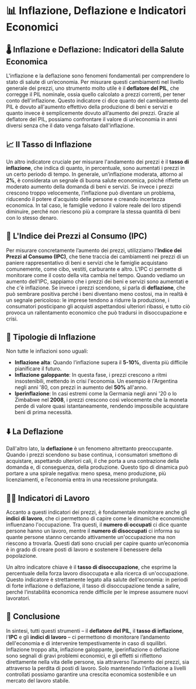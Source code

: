 # 📊 Inflazione, Deflazione e Indicatori Economici

## 🌡️ Inflazione e Deflazione: Indicatori della Salute Economica

L'inflazione e la deflazione sono fenomeni fondamentali per comprendere lo stato di salute di un’economia. Per misurare questi cambiamenti nel livello generale dei prezzi, uno strumento molto utile è il **deflatore del PIL**, che corregge il PIL nominale, ossia quello calcolato a prezzi correnti, per tener conto dell'inflazione. Questo indicatore ci dice quanto del cambiamento del PIL è dovuto all'aumento effettivo della produzione di beni e servizi e quanto invece è semplicemente dovuto all’aumento dei prezzi. Grazie al deflatore del PIL, possiamo confrontare il valore di un’economia in anni diversi senza che il dato venga falsato dall'inflazione.

## 📈 Il Tasso di Inflazione

Un altro indicatore cruciale per misurare l'andamento dei prezzi è il **tasso di inflazione**, che indica di quanto, in percentuale, sono aumentati i prezzi in un certo periodo di tempo. In generale, un’inflazione moderata, attorno al **2%**, è considerata un segnale di buona salute economica, poiché riflette un moderato aumento della domanda di beni e servizi. Se invece i prezzi crescono troppo velocemente, l’inflazione può diventare un problema, riducendo il potere d'acquisto delle persone e creando incertezza economica. In tal caso, le famiglie vedono il valore reale dei loro stipendi diminuire, perché non riescono più a comprare la stessa quantità di beni con lo stesso denaro.

## 🛒 L'Indice dei Prezzi al Consumo (IPC)

Per misurare concretamente l’aumento dei prezzi, utilizziamo l'**Indice dei Prezzi al Consumo (IPC)**, che tiene traccia dei cambiamenti nei prezzi di un paniere rappresentativo di beni e servizi che le famiglie acquistano comunemente, come cibo, vestiti, carburante e altro. L'IPC ci permette di monitorare come il costo della vita cambia nel tempo. Quando vediamo un aumento dell'IPC, sappiamo che i prezzi dei beni e servizi sono aumentati e che c'è inflazione. Se invece i prezzi scendono, si parla di **deflazione**, che può sembrare positiva perché i beni diventano meno costosi, ma in realtà è un segnale pericoloso: le imprese tendono a ridurre la produzione, i consumatori posticipano gli acquisti aspettandosi ulteriori ribassi, e tutto ciò provoca un rallentamento economico che può tradursi in disoccupazione e crisi.

## 🔺 Tipologie di Inflazione

Non tutte le inflazioni sono uguali:

- **Inflazione alta**: Quando l’inflazione supera il **5-10%**, diventa più difficile pianificare il futuro.
- **Inflazione galoppante**: In questa fase, i prezzi crescono a ritmi insostenibili, mettendo in crisi l'economia. Un esempio è l'Argentina negli anni '80, con prezzi in aumento del **50%** all'anno.
- **Iperinflazione**: In casi estremi come la Germania negli anni '20 o lo Zimbabwe nel **2008**, i prezzi crescono così velocemente che la moneta perde di valore quasi istantaneamente, rendendo impossibile acquistare beni di prima necessità.

## ⬇️ La Deflazione

Dall'altro lato, la **deflazione** è un fenomeno altrettanto preoccupante. Quando i prezzi scendono su base continua, i consumatori smettono di acquistare, aspettando ulteriori cali, il che porta a una contrazione della domanda e, di conseguenza, della produzione. Questo tipo di dinamica può portare a una spirale negativa: meno spesa, meno produzione, più licenziamenti, e l’economia entra in una recessione prolungata.

## 👷‍♂️ Indicatori di Lavoro

Accanto a questi indicatori dei prezzi, è fondamentale monitorare anche gli **indici di lavoro**, che ci permettono di capire come le dinamiche economiche influenzano l'occupazione. Tra questi, il **numero di occupati** ci dice quante persone hanno un lavoro, mentre il **numero di disoccupati** ci informa su quante persone stanno cercando attivamente un'occupazione ma non riescono a trovarla. Questi dati sono cruciali per capire quanto un’economia è in grado di creare posti di lavoro e sostenere il benessere della popolazione.

Un altro indicatore chiave è il **tasso di disoccupazione**, che esprime la percentuale della forza lavoro disoccupata e alla ricerca di un'occupazione. Questo indicatore è strettamente legato alla salute dell'economia: in periodi di forte inflazione o deflazione, il tasso di disoccupazione tende a salire, perché l’instabilità economica rende difficile per le imprese assumere nuovi lavoratori.

## 🔧 Conclusione

In sintesi, tutti questi strumenti – il **deflatore del PIL**, il **tasso di inflazione**, l'**IPC** e gli **indici di lavoro** – ci permettono di monitorare l’andamento dell'economia e di intervenire tempestivamente in caso di squilibri. Inflazione troppo alta, inflazione galoppante, iperinflazione o deflazione sono segnali di gravi problemi economici, e gli effetti si riflettono direttamente nella vita delle persone, sia attraverso l’aumento dei prezzi, sia attraverso la perdita di posti di lavoro. Solo mantenendo l’inflazione a livelli controllati possiamo garantire una crescita economica sostenibile e un mercato del lavoro stabile.
